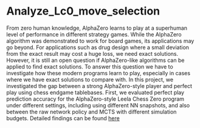 # Analyze_Lc0_move_selection

From zero human knowledge, AlphaZero learns to play at a superhuman level of performance in different strategy games. While the AlphaZero algorithm was demonstrated to work for board games, its applications may go beyond.  For applications such as drug design where a small deviation from the exact result may cost a huge loss, we need exact solutions.   However, it is still an open question if  AlphaZero-like algorithms can be applied to find exact solutions.   To answer this question we have to investigate how these modern programs learn to play, especially in cases where we have exact solutions to compare with. In this project, we investigated the gap between a strong AlphaZero-style player and perfect play using chess endgame tablebases. First, we evaluated perfect play prediction accuracy for the AlphaZero-style Leela Chess Zero program under different settings, including using different NN snapshots, and also between the raw network policy and MCTS with different simulation budgets.
Detailed findings can be found [here](https://icga.org/wp-content/uploads/2021/11/ACG_2021_paper_13.pdf) 
